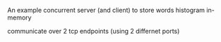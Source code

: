 An example concurrent server (and client) to store words histogram in-memory

communicate over 2 tcp endpoints (using 2 differnet ports)

